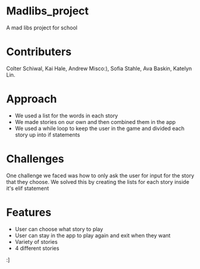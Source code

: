 # Madlibs_project
A mad libs project for school

# Contributers
Colter Schiwal, 
Kai Hale, 
Andrew Misco:), 
Sofia Stahle, 
Ava Baskin, 
Katelyn Lin.

# Approach
- We used a list for the words in each story 
- We made stories on our own and then combined them in the app
- We used a while loop to keep the user in the game and divided each story up into if statements

# Challenges
One challenge we faced was how to only ask the user for input for the story that they choose. We solved this by creating the lists for each story inside it's elif statement

# Features
- User can choose what story to play
- User can stay in the app to play again and exit when they want
- Variety of stories
- 4 different stories

:]
